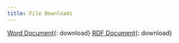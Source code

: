 ```yaml
---
title: File Downloads
---
```


[Word Document](WordDocument.docx){: download}
[RDF Document](RichText.rtf){: download}
